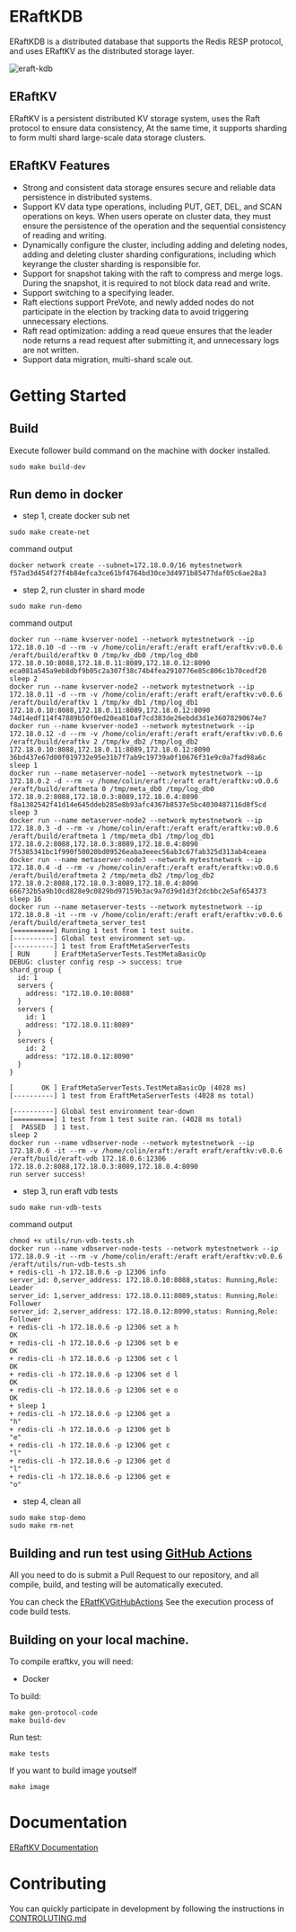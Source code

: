 # ERaftKDB

ERaftKDB is a distributed database that supports the Redis RESP protocol, and uses ERaftKV as the distributed storage layer.

![eraft-kdb](doc/eraft-kdb.png)

## ERaftKV

ERaftKV is a persistent distributed KV storage system, uses the Raft protocol to ensure data consistency, At the same time, it supports sharding to form multi shard large-scale data storage clusters.

## ERaftKV Features
- Strong and consistent data storage ensures secure and reliable data persistence in distributed systems.
- Support KV data type operations, including PUT, GET, DEL, and SCAN operations on keys. When users operate on cluster data, they must ensure the persistence of the operation and the sequential consistency of reading and writing.
- Dynamically configure the cluster, including adding and deleting nodes, adding and deleting cluster sharding configurations, including which keyrange the cluster sharding is responsible for.
- Support for snapshot taking with the raft to compress and merge logs. During the snapshot, it is required to not block data read and write.
- Support switching to a specifying leader.
- Raft elections support PreVote, and newly added nodes do not participate in the election by tracking data to avoid triggering unnecessary elections.
- Raft read optimization: adding a read queue ensures that the leader node returns a read request after submitting it, and unnecessary logs are not written.
- Support data migration, multi-shard scale out.

# Getting Started

## Build 

Execute follower build command on the machine with docker installed.

```
sudo make build-dev
```

## Run demo in docker

- step 1, create docker sub net

```
sudo make create-net
```

command output
```
docker network create --subnet=172.18.0.0/16 mytestnetwork
f57ad3d454f27f4b84efca3ce61bf4764bd30ce3d4971b85477daf05c6ae28a3
```

- step 2, run cluster in shard mode

```
sudo make run-demo
```
command output
```
docker run --name kvserver-node1 --network mytestnetwork --ip 172.18.0.10 -d --rm -v /home/colin/eraft:/eraft eraft/eraftkv:v0.0.6 /eraft/build/eraftkv 0 /tmp/kv_db0 /tmp/log_db0 172.18.0.10:8088,172.18.0.11:8089,172.18.0.12:8090
eca081a545a9eb8dbf9b05c2a307f38c74b4fea2910776e85c806c1b70cedf20
sleep 2
docker run --name kvserver-node2 --network mytestnetwork --ip 172.18.0.11 -d --rm -v /home/colin/eraft:/eraft eraft/eraftkv:v0.0.6 /eraft/build/eraftkv 1 /tmp/kv_db1 /tmp/log_db1 172.18.0.10:8088,172.18.0.11:8089,172.18.0.12:8090
74d14edf114f47889b50f0ed20ea810af7cd383de26ebdd3d1e36078290674e7
docker run --name kvserver-node3 --network mytestnetwork --ip 172.18.0.12 -d --rm -v /home/colin/eraft:/eraft eraft/eraftkv:v0.0.6 /eraft/build/eraftkv 2 /tmp/kv_db2 /tmp/log_db2 172.18.0.10:8088,172.18.0.11:8089,172.18.0.12:8090
36bd437e67d00f019732e95e31b7f7ab9c19739a0f10676f31e9c0a7fad98a6c
sleep 1
docker run --name metaserver-node1 --network mytestnetwork --ip 172.18.0.2 -d --rm -v /home/colin/eraft:/eraft eraft/eraftkv:v0.0.6 /eraft/build/eraftmeta 0 /tmp/meta_db0 /tmp/log_db0 172.18.0.2:8088,172.18.0.3:8089,172.18.0.4:8090
f8a1382542f41d14e645ddeb285e8b93afc4367b8537e5bc4030487116d8f5cd
sleep 3
docker run --name metaserver-node2 --network mytestnetwork --ip 172.18.0.3 -d --rm -v /home/colin/eraft:/eraft eraft/eraftkv:v0.0.6 /eraft/build/eraftmeta 1 /tmp/meta_db1 /tmp/log_db1 172.18.0.2:8088,172.18.0.3:8089,172.18.0.4:8090
7f5385341bc1f990f50020bd09526eaba3eeec56ab3c67fab325d313ab4ceaea
docker run --name metaserver-node3 --network mytestnetwork --ip 172.18.0.4 -d --rm -v /home/colin/eraft:/eraft eraft/eraftkv:v0.0.6 /eraft/build/eraftmeta 2 /tmp/meta_db2 /tmp/log_db2 172.18.0.2:8088,172.18.0.3:8089,172.18.0.4:8090
666732b5a9b10cd828e9c0829bd97159b3ac9a7d39d1d3f2dcbbc2e5af654373
sleep 16
docker run --name metaserver-tests --network mytestnetwork --ip 172.18.0.8 -it --rm -v /home/colin/eraft:/eraft eraft/eraftkv:v0.0.6 /eraft/build/eraftmeta_server_test
[==========] Running 1 test from 1 test suite.
[----------] Global test environment set-up.
[----------] 1 test from EraftMetaServerTests
[ RUN      ] EraftMetaServerTests.TestMetaBasicOp
DEBUG: cluster config resp -> success: true
shard_group {
  id: 1
  servers {
    address: "172.18.0.10:8088"
  }
  servers {
    id: 1
    address: "172.18.0.11:8089"
  }
  servers {
    id: 2
    address: "172.18.0.12:8090"
  }
}

[       OK ] EraftMetaServerTests.TestMetaBasicOp (4028 ms)
[----------] 1 test from EraftMetaServerTests (4028 ms total)

[----------] Global test environment tear-down
[==========] 1 test from 1 test suite ran. (4028 ms total)
[  PASSED  ] 1 test.
sleep 2
docker run --name vdbserver-node --network mytestnetwork --ip 172.18.0.6 -it --rm -v /home/colin/eraft:/eraft eraft/eraftkv:v0.0.6 /eraft/build/eraft-vdb 172.18.0.6:12306 172.18.0.2:8088,172.18.0.3:8089,172.18.0.4:8090
run server success!
```

- step 3, run eraft vdb tests

```
sudo make run-vdb-tests
```
command output
```
chmod +x utils/run-vdb-tests.sh
docker run --name vdbserver-node-tests --network mytestnetwork --ip 172.18.0.9 -it --rm -v /home/colin/eraft:/eraft eraft/eraftkv:v0.0.6 /eraft/utils/run-vdb-tests.sh
+ redis-cli -h 172.18.0.6 -p 12306 info
server_id: 0,server_address: 172.18.0.10:8088,status: Running,Role: Leader
server_id: 1,server_address: 172.18.0.11:8089,status: Running,Role: Follower
server_id: 2,server_address: 172.18.0.12:8090,status: Running,Role: Follower
+ redis-cli -h 172.18.0.6 -p 12306 set a h
OK
+ redis-cli -h 172.18.0.6 -p 12306 set b e
OK
+ redis-cli -h 172.18.0.6 -p 12306 set c l
OK
+ redis-cli -h 172.18.0.6 -p 12306 set d l
OK
+ redis-cli -h 172.18.0.6 -p 12306 set e o
OK
+ sleep 1
+ redis-cli -h 172.18.0.6 -p 12306 get a
"h"
+ redis-cli -h 172.18.0.6 -p 12306 get b
"e"
+ redis-cli -h 172.18.0.6 -p 12306 get c
"l"
+ redis-cli -h 172.18.0.6 -p 12306 get d
"l"
+ redis-cli -h 172.18.0.6 -p 12306 get e
"o"
```

- step 4, clean all
```
sudo make stop-demo
sudo make rm-net
```

## Building and run test using [GitHub Actions](https://github.com/features/actions)

All you need to do is submit a Pull Request to our repository, and all compile, build, and testing will be automatically executed.

You can check the [ERatfKVGitHubActions](https://github.com/eraft-io/eraft/actions) See the execution process of code build tests.

## Building on your local machine.

To compile eraftkv, you will need:
- Docker

To build:
```
make gen-protocol-code
make build-dev
```

Run test:
```
make tests
```

If you want to build image youtself
```
make image
```

# Documentation
[ERaftKV Documentation](doc/eraft-vdb.md)

# Contributing

You can quickly participate in development by following the instructions in [CONTROLUTING.md](https://github.com/eraft-io/eraft/blob/master/CONTRIBUTING.md)
